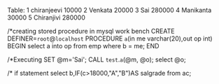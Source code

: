 
Table:
1	chiranjeevi	10000
2	Venkata	20000
3	Sai	280000
4	Manikanta	30000
5	Chiranjivi	280000

/*creating stored procedure in mysql work bench
CREATE DEFINER=`root`@`localhost` PROCEDURE `a`(in me varchar(20),out op int)
BEGIN
select a into op from emp where b = me;
END

/*Executing
SET @m='Sai';
CALL `test`.`a`(@m, @o);
select @o;

/* if statement
select b,IF(c>18000,"A","B")AS salgrade from ac;
